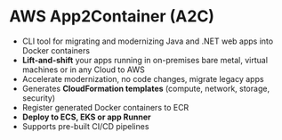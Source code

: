# AWS App2Container (A2C)

- CLI tool for migrating and modernizing Java and .NET web apps into Docker containers
- **Lift-and-shift** your apps running in on-premises bare metal, virtual machines or in any Cloud to AWS
- Accelerate modernization, no code changes, migrate legacy apps
- Generates **CloudFormation templates** (compute, network, storage, security)
- Register generated Docker containers to ECR
- **Deploy to ECS, EKS or app Runner**
- Supports pre-built CI/CD pipelines
